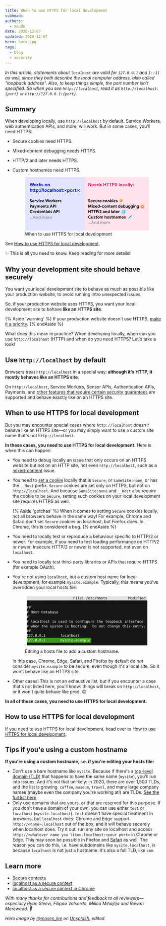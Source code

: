 ```yaml
---
title: When to use HTTPS for local development
subhead:
authors:
  - maudn
date: 2020-12-07
updated: 2020-12-07
hero: hero.jpg
tags:
  - blog
  - security
---
```


_In this article, statements about `localhost` are valid for `127.0.0.1` and `[::1]` as well, since they both describe the local computer address, also called "loopback address". Also, to keep things simple, the port number isn't specified._
_So when you see `http://localhost`, read it as `http://localhost:{port}` or `http://127.0.0.1:{port}`._

## Summary

When developing locally, use `http://localhost` by default. Service Workers, web authentication APIs, and more, will work.
But in some cases, you'll need HTTPS:

- Secure cookies need HTTPS.
- Mixed-content debugging needs HTTPS.
- HTTP/2 and later needs HTTPS.
- Custom hostnames need HTTPS.

  <figure class="w-figure">
    <img src="./when-to-use-local-https.jpg" alt="List: when to use HTTPS for local development">
    <figcaption class="w-figcaption">When to use HTTPS for local development</figcaption>
  </figure>

See [How to use HTTPS for local development](/how-to-use-local-https).

✨ This is all you need to know. Keep reading for more details!

## Why your development site should behave securely

You want your local development site to behave as much as possible like your production website, to avoid running intro unexpected issues.

So, if your production website uses HTTPS, you want your local development site to behave **like an HTTPS site**.

{% Aside 'warning' %}
If your production website doesn't use HTTPS, [make it a priority](/why-https-matters/).
{% endAside %}

What does this mean in practice? When developing locally, when can you use `http://localhost` (HTTP) and when do you need HTTPS? Let's take a look!

## Use `http://localhost` by default

Browsers treat `http://localhost` in a special way: **although it's HTTP, it mostly behaves like an HTTPS site**.

On `http://localhost`, Service Workers, Sensor APIs, Authentication APIs, Payments, and [other features that require certain security guarantees](https://developer.mozilla.org/en-US/docs/Web/Security/Secure_Contexts/features_restricted_to_secure_contexts) are supported and behave exactly like on an HTTPS site.

## When to use HTTPS for local development

But you may encounter special cases where `http://localhost` _doesn't_ behave like an HTTPS site—or you may simply want to use a custom site name that's not `http://localhost`.

**In these cases, you need to use HTTPS for local development.** Here is when this can happen:

- You need to debug locally an issue that only occurs on an HTTPS website but not on an HTTP site, not even `http://localhost`, such as a [mixed-content](https://developer.mozilla.org/en-US/docs/Web/Security/Mixed_content) issue.
- You need to [set a cookie](https://developer.mozilla.org/en-US/docs/Web/HTTP/Headers/Set-Cookie) locally that is `Secure`, or `SameSite:none`, or has the `__Host` prefix. `Secure` cookies are set only on HTTPS, but not on `http://localhost`. And because `SameSite:none` and `__Host` also require the cookie to be `Secure`, setting such cookies on your local development site requires HTTPS as well.

  {% Aside 'gotchas' %}
  When it comes to setting `Secure` cookies locally, not all browsers behave in the same way! For example, Chrome and Safari don't set `Secure` cookies on localhost, but Firefox does. In Chrome, this is considered a bug.
  {% endAside %}

- You need to locally test or reproduce a behaviour specific to HTTP/2 or newer. For example, if you need to test loading performance on HTTP/2 or newer. Insecure HTTP/2 or newer is not supported, not even on `localhost`.
- You need to locally test third-party libraries or APIs that require HTTPS (for example OAuth).
- You're not using `localhost`, but a custom host name for local development, for example `mysite.example`. Typically, this means you've overridden your local hosts file:
  <figure class="w-figure">
    <img src="./hosts.jpg" alt="Screenshot of a terminal editing a hosts file">
    <figcaption class="w-figcaption">Editing a hosts file to add a custom hostname.</figcaption>
  </figure>

  In this case, Chrome, Edge, Safari, and Firefox by default do _not_ consider `mysite.example` to be secure, even though it's a local site. So it won't behave like an HTTPS site.

- Other cases! This is not an exhaustive list, but if you encounter a case that's not listed here, you'll know: things will break on `http://localhost`, or it won't quite behave like prod. 🙃

**In all of these cases, you need to use HTTPS for local development.**

## How to use HTTPS for local development

If you need to use HTTPS for local development, head over to [How to use HTTPS for local development](/how-to-use-local-https).

## Tips if you'e using a custom hostname

**If you're using a custom hostname, i.e. if you're editing your hosts file:**

- Don't use a bare hostname like `mysite`. Because if there's a [top-level domain (TLD)](https://en.wikipedia.org/wiki/Top-level_domain) that happens to have the same name (`mysite`), you'll run into issues. And it's not that unlikely: in 2020, there are over 1,500 TLDs, and the list is growing. `coffee`, `museum`, `travel`, and many large company names (maybe even the company you're working at!) are TLDs. [See the full list here](https://data.iana.org/TLD/tlds-alpha-by-domain.txt).
- Only use domains that are yours, or that are reserved for this purpose. If you don't have a domain of your own, you can use either `test` or `localhost` (`mysite.localhost`). `test` doesn't have special treatment in browsers, but `localhost` does: Chrome and Edge support `http://<name>.localhost` out of the box, and it will behave securely when localhost does. Try it out: run any site on localhost and access `http://<whatever name you like>.localhost:<your port>` in Chrome or Edge. This may soon be possible in Firefox and [Safari](https://bugs.webkit.org/show_bug.cgi?id=160504) as well. The reason you can do this, i.e. have subdomains like `mysite.localhost`, is because `localhost` is not just a hostname: it's also a full TLD, like `com`.

## Learn more

- [Secure contexts](https://developer.mozilla.org/en-US/docs/Web/Security/Secure_Contexts)
- [localhost as a secure context](https://www.w3.org/TR/secure-contexts/#localhost)
- [localhost as a secure context in Chrome](https://www.chromestatus.com/feature/6269417340010496)

_With many thanks for contributions and feedback to all reviewers—especially Ryan Sleevi,
Filippo Valsorda, Milica Mihajlija and Rowan Merewood. 🙌_

_Hero image by [@moses_lee](https://unsplash.com/@moses_lee) on [Unsplash](https://unsplash.com/photos/Q2Xy_hYzrgg), edited._
